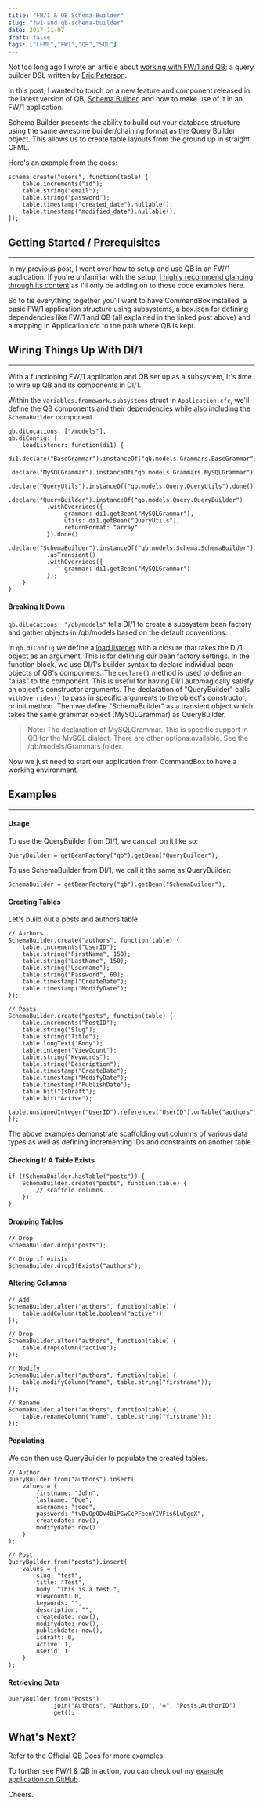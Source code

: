 ```yaml
---
title: "FW/1 & QB Schema Builder"
slug: "fw1-and-qb-schema-builder"
date: 2017-11-07
draft: false
tags: ["CFML","FW1","QB","SQL"]
---
```


Not too long ago I wrote an article about [working with FW/1 and QB](http://tonyjunkes.com/blog/working-with-fw1-and-qb/); a query builder DSL written by [Eric Peterson](https://github.com/elpete).

In this post, I wanted to touch on a new feature and component released in the latest version of QB, [Schema Builder](https://elpete.gitbooks.io/qb/content/schema/), and how to make use of it in an FW/1 application.

Schema Builder presents the ability to build out your database structure using the same awesome builder/chaining format as the Query Builder object. This allows us to create table layouts from the ground up in straight CFML.

Here's an example from the docs:

```
schema.create("users", function(table) {
    table.increments("id");
    table.string("email");
    table.string("password");
    table.timestamp("created_date").nullable();
    table.timestamp("modified_date").nullable();
});
```

## Getting Started / Prerequisites
---

In my previous post, I went over how to setup and use QB in an FW/1 application. If you're unfamiliar with the setup, [I highly recommend glancing through its content](http://tonyjunkes.com/blog/working-with-fw1-and-qb/) as I'll only be adding on to those code examples here.

So to tie everything together you'll want to have CommandBox installed, a basic FW/1 application structure using subsystems, a box.json for defining dependencies like FW/1 and QB (all explained in the linked post above) and a mapping in Application.cfc to the path where QB is kept.

## Wiring Things Up With DI/1
---

With a functioning FW/1 application and QB set up as a subsystem, It's time to wire up QB and its components in DI/1.

Within the `variables.framework.subsystems` struct in `Application.cfc`, we'll define the QB components and their dependencies while also including the `SchemaBuilder` component.

```
qb.diLocations: ["/models"],
qb.diConfig: {
    loadListener: function(di1) {
        di1.declare("BaseGrammar").instanceOf("qb.models.Grammars.BaseGrammar").done()
           .declare("MySQLGrammar").instanceOf("qb.models.Grammars.MySQLGrammar").done()
           .declare("QueryUtils").instanceOf("qb.models.Query.QueryUtils").done()
           .declare("QueryBuilder").instanceOf("qb.models.Query.QueryBuilder")
           .withOverrides({
                grammar: di1.getBean("MySQLGrammar"),
                utils: di1.getBean("QueryUtils"),
                returnFormat: "array"
           }).done()
           .declare("SchemaBuilder").instanceOf("qb.models.Schema.SchemaBuilder")
           .asTransient()
           .withOverrides({
                grammar: di1.getBean("MySQLGrammar")
           });
    }
}
```

#### Breaking It Down

`qb.diLocations: "/qb/models"` tells DI/1 to create a subsystem bean factory and gather objects in /qb/models based on the default conventions.

In `qb.diConfig` we define a [load listener](http://framework-one.github.io/documentation/using-di-one.html#using-load-listeners) with a closure that takes the DI/1 object as an argument. This is for defining our bean factory settings. In the function block, we use DI/1's builder syntax to declare individual bean objects of QB's components. The `declare()` method is used to define an "alias" to the component. This is useful for having DI/1 automagically satisfy an object's constructor arguments. The declaration of "QueryBuilder" calls `withOverrides()` to pass in specific arguments to the object's constructor, or init method. Then we define "SchemaBuilder" as a transient object which takes the same grammar object (MySQLGrammar) as QueryBuilder.

> Note: The declaration of MySQLGrammar. This is specific support in QB for the MySQL dialect. There are other options available. See the /qb/models/Grammars folder.

Now we just need to start our application from CommandBox to have a working environment.

## Examples
---

#### Usage

To use the QueryBuilder from DI/1, we can call on it like so:

```
QueryBuilder = getBeanFactory("qb").getBean("QueryBuilder");
```

To use SchemaBuilder from DI/1, we call it the same as QueryBuilder:

```
SchemaBuilder = getBeanFactory("qb").getBean("SchemaBuilder");
```

#### Creating Tables

Let's build out a posts and authors table.

```
// Authors
SchemaBuilder.create("authors", function(table) {
    table.increments("UserID");
    table.string("FirstName", 150);
    table.string("LastName", 150);
    table.string("Username");
    table.string("Password", 60);
    table.timestamp("CreateDate");
    table.timestamp("ModifyDate");
});

// Posts
SchemaBuilder.create("posts", function(table) {
    table.increments("PostID");
    table.string("Slug");
    table.string("Title");
    table.longText("Body");
    table.integer("ViewCount");
    table.string("Keywords");
    table.string("Description");
    table.timestamp("CreateDate");
    table.timestamp("ModifyDate");
    table.timestamp("PublishDate");
    table.bit("IsDraft");
    table.bit("Active");
    table.unsignedInteger("UserID").references("UserID").onTable("authors");
});
```

The above examples demonstrate scaffolding out columns of various data types as well as defining incrementing IDs and constraints on another table.

#### Checking If A Table Exists

```
if (!SchemaBuilder.hasTable("posts")) {
    SchemaBuilder.create("posts", function(table) {
        // scaffold columns...
    });
}
```

#### Dropping Tables

```
// Drop
SchemaBuilder.drop("posts");

// Drop if exists
SchemaBuilder.dropIfExists("authors");
```

#### Altering Columns

```
// Add
SchemaBuilder.alter("authors", function(table) {
    table.addColumn(table.boolean("active"));
});

// Drop
SchemaBuilder.alter("authors", function(table) {
    table.dropColumn("active");
});

// Modify
SchemaBuilder.alter("authors", function(table) {
    table.modifyColumn("name", table.string("firstname"));
});

// Rename
SchemaBuilder.alter("authors", function(table) {
    table.renameColumn("name", table.string("firstname"));
});
```

#### Populating

We can then use QueryBuilder to populate the created tables.

```
// Author
QueryBuilder.from("authors").insert(
    values = {
        firstname: "John",
        lastname: "Doe",
        username: "jdoe",
        password: "tvBvOpODv4BiPGwCcPFeenYIVFis6LuDgqX",
        createdate: now(),
        modifydate: now()
    }
);

// Post
QueryBuilder.from("posts").insert(
    values = {
        slug: "test",
        title: "Test",
        body: "This is a test.",
        viewcount: 0,
        keywords: "",
        description: "",
        createdate: now(),
        modifydate: now(),
        publishdate: now(),
        isdraft: 0,
        active: 1,
        userid: 1
    }
);
```

#### Retrieving Data

```
QueryBuilder.from("Posts")
            .join("Authors", "Authors.ID", "=", "Posts.AuthorID")
            .get();
```

## What's Next?

Refer to the [Official QB Docs](https://github.com/elpete/qb-docs) for more examples.

To further see FW/1 & QB in action, you can check out my [example application on GitHub](https://github.com/cfchef/fw1-qb-example).

Cheers.
